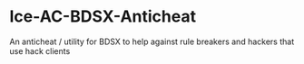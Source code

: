 # Ice-AC-BDSX-Anticheat
An anticheat / utility for BDSX to help against rule breakers and hackers that use hack clients
